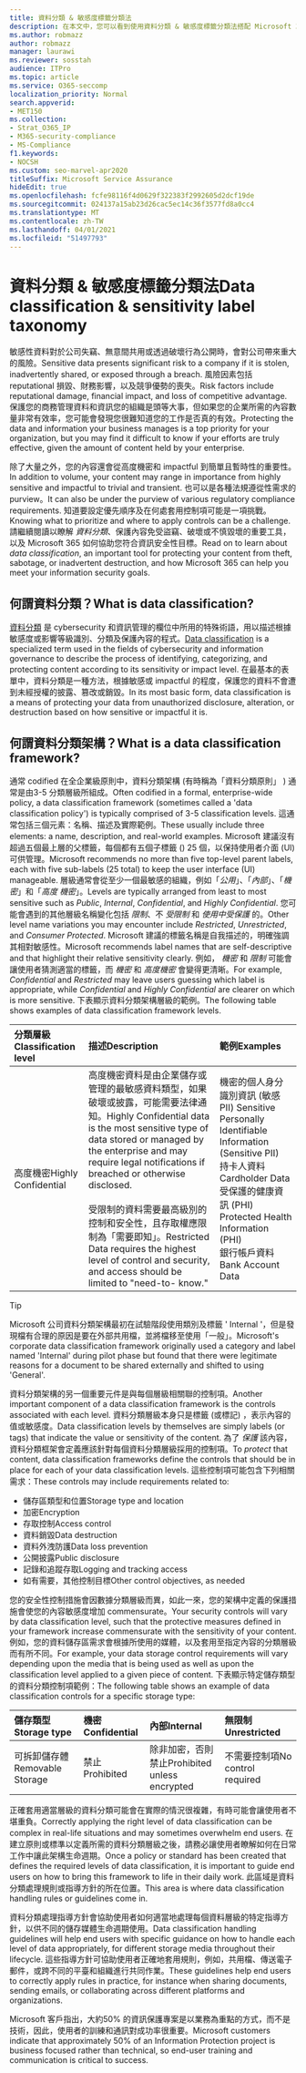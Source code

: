 ```yaml
---
title: 資料分類 & 敏感度標籤分類法
description: 在本文中，您可以看到使用資料分類 & 敏感度標籤分類法搭配 Microsoft 365 的概況。
ms.author: robmazz
author: robmazz
manager: laurawi
ms.reviewer: sosstah
audience: ITPro
ms.topic: article
ms.service: O365-seccomp
localization_priority: Normal
search.appverid:
- MET150
ms.collection:
- Strat_O365_IP
- M365-security-compliance
- MS-Compliance
f1.keywords:
- NOCSH
ms.custom: seo-marvel-apr2020
titleSuffix: Microsoft Service Assurance
hideEdit: true
ms.openlocfilehash: fcfe98116f4d0629f322383f2992605d2dcf19de
ms.sourcegitcommit: 024137a15ab23d26cac5ec14c36f3577fd8a0cc4
ms.translationtype: MT
ms.contentlocale: zh-TW
ms.lasthandoff: 04/01/2021
ms.locfileid: "51497793"
---
```

# <a name="data-classification--sensitivity-label-taxonomy"></a><span data-ttu-id="889a8-103">資料分類 & 敏感度標籤分類法</span><span class="sxs-lookup"><span data-stu-id="889a8-103">Data classification & sensitivity label taxonomy</span></span>

<span data-ttu-id="889a8-104">敏感性資料對於公司失竊、無意間共用或透過破壞行為公開時，會對公司帶來重大的風險。</span><span class="sxs-lookup"><span data-stu-id="889a8-104">Sensitive data presents significant risk to a company if it is stolen, inadvertently shared, or exposed through a breach.</span></span> <span data-ttu-id="889a8-105">風險因素包括 reputational 損毀、財務影響，以及競爭優勢的喪失。</span><span class="sxs-lookup"><span data-stu-id="889a8-105">Risk factors include reputational damage, financial impact, and loss of competitive advantage.</span></span> <span data-ttu-id="889a8-106">保護您的商務管理資料和資訊您的組織是頭等大事，但如果您的企業所需的內容數量非常有效率，您可能會發現您很難知道您的工作是否真的有效。</span><span class="sxs-lookup"><span data-stu-id="889a8-106">Protecting the data and information your business manages is a top priority for your organization, but you may find it difficult to know if your efforts are truly effective, given the amount of content held by your enterprise.</span></span>

<span data-ttu-id="889a8-107">除了大量之外，您的內容還會從高度機密和 impactful 到簡單且暫時性的重要性。</span><span class="sxs-lookup"><span data-stu-id="889a8-107">In addition to volume, your content may range in importance from highly sensitive and impactful to trivial and transient.</span></span> <span data-ttu-id="889a8-108">也可以是各種法規遵從性需求的 purview。</span><span class="sxs-lookup"><span data-stu-id="889a8-108">It can also be under the purview of various regulatory compliance requirements.</span></span> <span data-ttu-id="889a8-109">知道要設定優先順序及在何處套用控制項可能是一項挑戰。</span><span class="sxs-lookup"><span data-stu-id="889a8-109">Knowing what to prioritize and where to apply controls can be a challenge.</span></span> <span data-ttu-id="889a8-110">請繼續閱讀以瞭解 *資料分類*、保護內容免受盜竊、破壞或不慎毀壞的重要工具，以及 Microsoft 365 如何協助您符合資訊安全性目標。</span><span class="sxs-lookup"><span data-stu-id="889a8-110">Read on to learn about *data classification*, an important tool for protecting your content from theft, sabotage, or inadvertent destruction, and how Microsoft 365 can help you meet your information security goals.</span></span>

## <a name="what-is-data-classification"></a><span data-ttu-id="889a8-111">何謂資料分類？</span><span class="sxs-lookup"><span data-stu-id="889a8-111">What is data classification?</span></span>

<span data-ttu-id="889a8-112">[資料分類](/microsoft-365/compliance/data-classification-overview) 是 cybersecurity 和資訊管理的欄位中所用的特殊術語，用以描述根據敏感度或影響等級識別、分類及保護內容的程式。</span><span class="sxs-lookup"><span data-stu-id="889a8-112">[Data classification](/microsoft-365/compliance/data-classification-overview) is a specialized term used in the fields of cybersecurity and information governance to describe the process of identifying, categorizing, and protecting content according to its sensitivity or impact level.</span></span> <span data-ttu-id="889a8-113">在最基本的表單中，資料分類是一種方法，根據敏感或 impactful 的程度，保護您的資料不會遭到未經授權的披露、篡改或銷毀。</span><span class="sxs-lookup"><span data-stu-id="889a8-113">In its most basic form, data classification is a means of protecting your data from unauthorized disclosure, alteration, or destruction based on how sensitive or impactful it is.</span></span>

## <a name="what-is-a-data-classification-framework"></a><span data-ttu-id="889a8-114">何謂資料分類架構？</span><span class="sxs-lookup"><span data-stu-id="889a8-114">What is a data classification framework?</span></span>

<span data-ttu-id="889a8-115">通常 codified 在全企業級原則中，資料分類架構 (有時稱為「資料分類原則」 ) 通常是由3-5 分類層級所組成。</span><span class="sxs-lookup"><span data-stu-id="889a8-115">Often codified in a formal, enterprise-wide policy, a data classification framework (sometimes called a 'data classification policy') is typically comprised of 3-5 classification levels.</span></span> <span data-ttu-id="889a8-116">這通常包括三個元素：名稱、描述及實際範例。</span><span class="sxs-lookup"><span data-stu-id="889a8-116">These usually include three elements: a name, description, and real-world examples.</span></span> <span data-ttu-id="889a8-117">Microsoft 建議沒有超過五個最上層的父標籤，每個都有五個子標籤 () 25 個，以保持使用者介面 (UI) 可供管理。</span><span class="sxs-lookup"><span data-stu-id="889a8-117">Microsoft recommends no more than five top-level parent labels, each with five sub-labels (25 total) to keep the user interface (UI) manageable.</span></span> <span data-ttu-id="889a8-118">層級通常會從至少一個最敏感的組織，例如「*公用*」、「*內部*」、「*機密*」和「*高度* 
 *機密*」。</span><span class="sxs-lookup"><span data-stu-id="889a8-118">Levels are typically arranged from least to most sensitive such as *Public*, *Internal*, *Confidential*, and *Highly*
*Confidential*.</span></span> <span data-ttu-id="889a8-119">您可能會遇到的其他層級名稱變化包括 *限制*、不 *受限制* 和 *使用中受保護* 的。</span><span class="sxs-lookup"><span data-stu-id="889a8-119">Other level name variations you may encounter include *Restricted*, *Unrestricted*, and *Consumer Protected*.</span></span> <span data-ttu-id="889a8-120">Microsoft 建議的標籤名稱是自我描述的，明確強調其相對敏感性。</span><span class="sxs-lookup"><span data-stu-id="889a8-120">Microsoft recommends label names that are self-descriptive and that highlight their relative sensitivity clearly.</span></span> <span data-ttu-id="889a8-121">例如， *機密* 和 *限制* 可能會讓使用者猜測適當的標籤，而 *機密* 和 *高度機密* 會變得更清晰。</span><span class="sxs-lookup"><span data-stu-id="889a8-121">For example, *Confidential* and *Restricted* may leave users guessing which label is appropriate, while *Confidential* and *Highly Confidential* are clearer on which is more sensitive.</span></span> <span data-ttu-id="889a8-122">下表顯示資料分類架構層級的範例。</span><span class="sxs-lookup"><span data-stu-id="889a8-122">The following table shows examples of data classification framework levels.</span></span>

|<span data-ttu-id="889a8-123">**分類層級**</span><span class="sxs-lookup"><span data-stu-id="889a8-123">**Classification level**</span></span>|<span data-ttu-id="889a8-124">**描述**</span><span class="sxs-lookup"><span data-stu-id="889a8-124">**Description**</span></span>|<span data-ttu-id="889a8-125">**範例**</span><span class="sxs-lookup"><span data-stu-id="889a8-125">**Examples**</span></span>|
|:-----------------------|:--------------|:-----------|
| <span data-ttu-id="889a8-126">高度機密</span><span class="sxs-lookup"><span data-stu-id="889a8-126">Highly Confidential</span></span> | <span data-ttu-id="889a8-127">高度機密資料是由企業儲存或管理的最敏感資料類型，如果破壞或披露，可能需要法律通知。</span><span class="sxs-lookup"><span data-stu-id="889a8-127">Highly Confidential data is the most sensitive type of data stored or managed by the enterprise and may require legal notifications if breached or otherwise disclosed.</span></span> <br><br> <span data-ttu-id="889a8-128">受限制的資料需要最高級別的控制和安全性，且存取權應限制為「需要即知」。</span><span class="sxs-lookup"><span data-stu-id="889a8-128">Restricted Data requires the highest level of control and security, and access should be limited to "need-to- know."</span></span> | <span data-ttu-id="889a8-129">機密的個人身分識別資訊 (敏感 PII) </span><span class="sxs-lookup"><span data-stu-id="889a8-129">Sensitive Personally Identifiable Information (Sensitive PII)</span></span> <br> <span data-ttu-id="889a8-130">持卡人資料</span><span class="sxs-lookup"><span data-stu-id="889a8-130">Cardholder Data</span></span> <br> <span data-ttu-id="889a8-131">受保護的健康資訊 (PHI) </span><span class="sxs-lookup"><span data-stu-id="889a8-131">Protected Health Information (PHI)</span></span> <br> <span data-ttu-id="889a8-132">銀行帳戶資料</span><span class="sxs-lookup"><span data-stu-id="889a8-132">Bank Account Data</span></span> |

>[!TIP]
><span data-ttu-id="889a8-133">Microsoft 公司資料分類架構最初在試驗階段使用類別及標籤 ' Internal '，但是發現檔有合理的原因是要在外部共用檔，並將檔移至使用「一般」。</span><span class="sxs-lookup"><span data-stu-id="889a8-133">Microsoft's corporate data classification framework originally used a category and label named 'Internal' during pilot phase but found that there were legitimate reasons for a document to be shared externally and shifted to using 'General'.</span></span>

<span data-ttu-id="889a8-134">資料分類架構的另一個重要元件是與每個層級相關聯的控制項。</span><span class="sxs-lookup"><span data-stu-id="889a8-134">Another important component of a data classification framework is the controls associated with each level.</span></span> <span data-ttu-id="889a8-135">資料分類層級本身只是標籤 (或標記) ，表示內容的值或敏感度。</span><span class="sxs-lookup"><span data-stu-id="889a8-135">Data classification levels by themselves are simply labels (or tags) that indicate the value or sensitivity of the content.</span></span> <span data-ttu-id="889a8-136">為了 *保護* 該內容，資料分類框架會定義應該針對每個資料分類層級採用的控制項。</span><span class="sxs-lookup"><span data-stu-id="889a8-136">To *protect* that content, data classification frameworks define the controls that should be in place for each of your data classification levels.</span></span> <span data-ttu-id="889a8-137">這些控制項可能包含下列相關需求：</span><span class="sxs-lookup"><span data-stu-id="889a8-137">These controls may include requirements related to:</span></span>

- <span data-ttu-id="889a8-138">儲存區類型和位置</span><span class="sxs-lookup"><span data-stu-id="889a8-138">Storage type and location</span></span>
- <span data-ttu-id="889a8-139">加密</span><span class="sxs-lookup"><span data-stu-id="889a8-139">Encryption</span></span>
- <span data-ttu-id="889a8-140">存取控制</span><span class="sxs-lookup"><span data-stu-id="889a8-140">Access control</span></span>
- <span data-ttu-id="889a8-141">資料銷毀</span><span class="sxs-lookup"><span data-stu-id="889a8-141">Data destruction</span></span>
- <span data-ttu-id="889a8-142">資料外洩防護</span><span class="sxs-lookup"><span data-stu-id="889a8-142">Data loss prevention</span></span>
- <span data-ttu-id="889a8-143">公開披露</span><span class="sxs-lookup"><span data-stu-id="889a8-143">Public disclosure</span></span>
- <span data-ttu-id="889a8-144">記錄和追蹤存取</span><span class="sxs-lookup"><span data-stu-id="889a8-144">Logging and tracking access</span></span>
- <span data-ttu-id="889a8-145">如有需要，其他控制目標</span><span class="sxs-lookup"><span data-stu-id="889a8-145">Other control objectives, as needed</span></span>

<span data-ttu-id="889a8-146">您的安全性控制措施會因數據分類層級而異，如此一來，您的架構中定義的保護措施會使您的內容敏感度增加 commensurate。</span><span class="sxs-lookup"><span data-stu-id="889a8-146">Your security controls will vary by data classification level, such that the protective measures defined in your framework increase commensurate with the sensitivity of your content.</span></span> <span data-ttu-id="889a8-147">例如，您的資料儲存區需求會根據所使用的媒體，以及套用至指定內容的分類層級而有所不同。</span><span class="sxs-lookup"><span data-stu-id="889a8-147">For example, your data storage control requirements will vary depending upon the media that is being used as well as upon the classification level applied to a given piece of content.</span></span> <span data-ttu-id="889a8-148">下表顯示特定儲存類型的資料分類控制項範例：</span><span class="sxs-lookup"><span data-stu-id="889a8-148">The following table shows an example of data classification controls for a specific storage type:</span></span>

|<span data-ttu-id="889a8-149">**儲存類型**</span><span class="sxs-lookup"><span data-stu-id="889a8-149">**Storage type**</span></span>|<span data-ttu-id="889a8-150">**機密**</span><span class="sxs-lookup"><span data-stu-id="889a8-150">**Confidential**</span></span>|<span data-ttu-id="889a8-151">**內部**</span><span class="sxs-lookup"><span data-stu-id="889a8-151">**Internal**</span></span>|<span data-ttu-id="889a8-152">**無限制**</span><span class="sxs-lookup"><span data-stu-id="889a8-152">**Unrestricted**</span></span>|
|:---------------|:---------------|:-----------|:---------------|
| <span data-ttu-id="889a8-153">可拆卸儲存體</span><span class="sxs-lookup"><span data-stu-id="889a8-153">Removable Storage</span></span> | <span data-ttu-id="889a8-154">禁止</span><span class="sxs-lookup"><span data-stu-id="889a8-154">Prohibited</span></span> | <span data-ttu-id="889a8-155">除非加密，否則禁止</span><span class="sxs-lookup"><span data-stu-id="889a8-155">Prohibited unless encrypted</span></span> | <span data-ttu-id="889a8-156">不需要控制項</span><span class="sxs-lookup"><span data-stu-id="889a8-156">No control required</span></span> |

<span data-ttu-id="889a8-157">正確套用適當層級的資料分類可能會在實際的情況很複雜，有時可能會讓使用者不堪重負。</span><span class="sxs-lookup"><span data-stu-id="889a8-157">Correctly applying the right level of data classification can be complex in real-life situations and may sometimes overwhelm end users.</span></span> <span data-ttu-id="889a8-158">在建立原則或標準以定義所需的資料分類層級之後，請務必讓使用者瞭解如何在日常工作中讓此架構生命週期。</span><span class="sxs-lookup"><span data-stu-id="889a8-158">Once a policy or standard has been created that defines the required levels of data classification, it is important to guide end users on how to bring this framework to life in their daily work.</span></span> <span data-ttu-id="889a8-159">此區域是資料分類處理規則或指導方針的所在位置。</span><span class="sxs-lookup"><span data-stu-id="889a8-159">This area is where data classification handling rules or guidelines come in.</span></span>

<span data-ttu-id="889a8-160">資料分類處理指導方針會協助使用者如何適當地處理每個資料層級的特定指導方針，以供不同的儲存媒體生命週期使用。</span><span class="sxs-lookup"><span data-stu-id="889a8-160">Data classification handling guidelines will help end users with specific guidance on how to handle each level of data appropriately, for different storage media throughout their lifecycle.</span></span> <span data-ttu-id="889a8-161">這些指導方針可協助使用者正確地套用規則，例如，共用檔、傳送電子郵件，或跨不同的平臺和組織進行共同作業。</span><span class="sxs-lookup"><span data-stu-id="889a8-161">These guidelines help end users to correctly apply rules in practice, for instance when sharing documents, sending emails, or collaborating across different platforms and organizations.</span></span>

<span data-ttu-id="889a8-162">Microsoft 客戶指出，大約50% 的資訊保護專案是以業務為重點的方式，而不是技術，因此，使用者的訓練和通訊對成功率很重要。</span><span class="sxs-lookup"><span data-stu-id="889a8-162">Microsoft customers indicate that approximately 50% of an Information Protection project is business focused rather than technical, so end-user training and communication is critical to success.</span></span>
